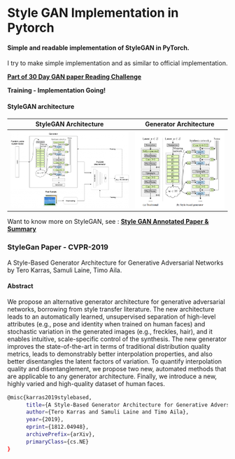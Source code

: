 # Style GAN Implementation in Pytorch
#### Simple and readable implementation of StyleGAN in PyTorch.
I try to make simple implementation and as similar to official implementation.

**[Part of 30 Day GAN paper Reading Challenge](https://github.com/sushant097/30-Days-GANs-Paper-Reading)**

**Training - Implementation Going!**

#### StyleGAN architecture

StyleGAN Architecture            |  Generator Architecture
:-------------------------:|:-------------------------:
![](stylegan_architecture.png) |  ![](stylegan_generator_architecture.png)


Want to know more on StyleGAN, see : **[Style GAN Annotated Paper & Summary](https://github.com/sushant097/annotated_research_papers/blob/master/GANs/StyleGAN-2018.pdf)**


### StyleGan Paper - CVPR-2019
A Style-Based Generator Architecture for Generative Adversarial Networks by Tero Karras, Samuli Laine, Timo Aila.

#### Abstract
We propose an alternative generator architecture for generative adversarial networks, borrowing from style transfer literature. The new architecture leads to an automatically learned, unsupervised separation of high-level attributes (e.g., pose and identity when trained on human faces) and stochastic variation in the generated images (e.g., freckles, hair), and it enables intuitive, scale-specific control of the synthesis. The new generator improves the state-of-the-art in terms of traditional distribution quality metrics, leads to demonstrably better interpolation properties, and also better disentangles the latent factors of variation. To quantify interpolation quality and disentanglement, we propose two new, automated methods that are applicable to any generator architecture. Finally, we introduce a new, highly varied and high-quality dataset of human faces.

```bash
@misc{karras2019stylebased,
      title={A Style-Based Generator Architecture for Generative Adversarial Networks}, 
      author={Tero Karras and Samuli Laine and Timo Aila},
      year={2019},
      eprint={1812.04948},
      archivePrefix={arXiv},
      primaryClass={cs.NE}
}
```